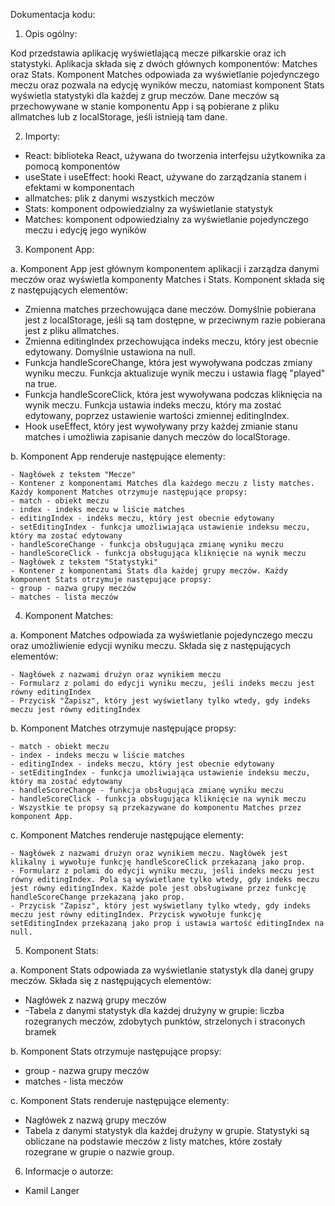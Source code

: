 Dokumentacja kodu:

1. Opis ogólny:

  Kod przedstawia aplikację wyświetlającą mecze piłkarskie oraz ich statystyki. Aplikacja składa się z dwóch głównych komponentów: Matches oraz Stats. Komponent Matches odpowiada za wyświetlanie pojedynczego meczu oraz pozwala na edycję wyników meczu, natomiast komponent Stats wyświetla statystyki dla każdej z grup meczów. Dane meczów są przechowywane w stanie komponentu App i są pobierane z pliku allmatches lub z localStorage, jeśli istnieją tam dane.

2. Importy:
  - React: biblioteka React, używana do tworzenia interfejsu użytkownika za pomocą komponentów
  - useState i useEffect: hooki React, używane do zarządzania stanem i efektami w komponentach
  - allmatches: plik z danymi wszystkich meczów
  - Stats: komponent odpowiedzialny za wyświetlanie statystyk
  - Matches: komponent odpowiedzialny za wyświetlanie pojedynczego meczu i edycję jego wyników

3. Komponent App:

  a. Komponent App jest głównym komponentem aplikacji i zarządza danymi meczów oraz wyświetla komponenty Matches i Stats. Komponent składa się z następujących elementów:
  - Zmienna matches przechowująca dane meczów. Domyślnie pobierana jest z localStorage, jeśli są tam dostępne, w przeciwnym razie pobierana jest z pliku allmatches.
  - Zmienna editingIndex przechowująca indeks meczu, który jest obecnie edytowany. Domyślnie ustawiona na null.
  - Funkcja handleScoreChange, która jest wywoływana podczas zmiany wyniku meczu. Funkcja aktualizuje wynik meczu i ustawia flagę "played" na true.
  - Funkcja handleScoreClick, która jest wywoływana podczas kliknięcia na wynik meczu. Funkcja ustawia indeks meczu, który ma zostać edytowany, poprzez ustawienie wartości zmiennej editingIndex.
  - Hook useEffect, który jest wywoływany przy każdej zmianie stanu matches i umożliwia zapisanie danych meczów do localStorage.

  b. Komponent App renderuje następujące elementy:
  
    - Nagłówek z tekstem "Mecze"
    - Kontener z komponentami Matches dla każdego meczu z listy matches. Każdy komponent Matches otrzymuje następujące propsy:
    - match - obiekt meczu
    - index - indeks meczu w liście matches
    - editingIndex - indeks meczu, który jest obecnie edytowany
    - setEditingIndex - funkcja umożliwiająca ustawienie indeksu meczu, który ma zostać edytowany
    - handleScoreChange - funkcja obsługująca zmianę wyniku meczu
    - handleScoreClick - funkcja obsługująca kliknięcie na wynik meczu
    - Nagłówek z tekstem "Statystyki"
    - Kontener z komponentami Stats dla każdej grupy meczów. Każdy komponent Stats otrzymuje następujące propsy:
    - group - nazwa grupy meczów
    - matches - lista meczów

4. Komponent Matches:

  a. Komponent Matches odpowiada za wyświetlanie pojedynczego meczu oraz umożliwienie edycji wyniku meczu. Składa się z następujących elementów:
  
    - Nagłówek z nazwami drużyn oraz wynikiem meczu
    - Formularz z polami do edycji wyniku meczu, jeśli indeks meczu jest równy editingIndex
    - Przycisk "Zapisz", który jest wyświetlany tylko wtedy, gdy indeks meczu jest równy editingIndex

  b. Komponent Matches otrzymuje następujące propsy:
  
    - match - obiekt meczu
    - index - indeks meczu w liście matches
    - editingIndex - indeks meczu, który jest obecnie edytowany
    - setEditingIndex - funkcja umożliwiająca ustawienie indeksu meczu, który ma zostać edytowany
    - handleScoreChange - funkcja obsługująca zmianę wyniku meczu
    - handleScoreClick - funkcja obsługująca kliknięcie na wynik meczu
    - Wszystkie te propsy są przekazywane do komponentu Matches przez komponent App.

  c. Komponent Matches renderuje następujące elementy:
  
    - Nagłówek z nazwami drużyn oraz wynikiem meczu. Nagłówek jest klikalny i wywołuje funkcję handleScoreClick przekazaną jako prop.
    - Formularz z polami do edycji wyniku meczu, jeśli indeks meczu jest równy editingIndex. Pola są wyświetlane tylko wtedy, gdy indeks meczu jest równy editingIndex. Każde pole jest obsługiwane przez funkcję handleScoreChange przekazaną jako prop.
    - Przycisk "Zapisz", który jest wyświetlany tylko wtedy, gdy indeks meczu jest równy editingIndex. Przycisk wywołuje funkcję setEditingIndex przekazaną jako prop i ustawia wartość editingIndex na null.

5. Komponent Stats:

  a. Komponent Stats odpowiada za wyświetlanie statystyk dla danej grupy meczów. Składa się z następujących elementów:
  - Nagłówek z nazwą grupy meczów
  - -Tabela z danymi statystyk dla każdej drużyny w grupie: liczba rozegranych meczów, zdobytych punktów, strzelonych i straconych bramek

  b. Komponent Stats otrzymuje następujące propsy:
  - group - nazwa grupy meczów
  - matches - lista meczów

  c. Komponent Stats renderuje następujące elementy:
  - Nagłówek z nazwą grupy meczów
  - Tabela z danymi statystyk dla każdej drużyny w grupie. Statystyki są obliczane na podstawie meczów z listy matches, które zostały rozegrane w grupie o nazwie group.

6. Informacje o autorze:
  - Kamil Langer
